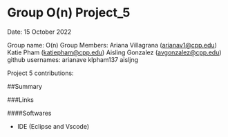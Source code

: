 # Group O(n) Project_5

Date: 15 October 2022

Group name: O(n) Group Members: Ariana Villagrana (arianav1@cpp.edu) Katie Pham (katiepham@cpp.edu) Aisling Gonzalez (avgonzalez@cpp.edu) github usernames: arianave klpham137 aisljng

Project 5 contributions: 







##Summary 





###Links




####Softwares 

  - IDE (Eclipse and Vscode)



